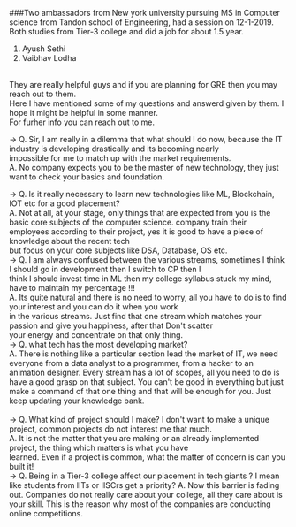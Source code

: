 ###Two ambassadors from New york university pursuing MS in Computer science from Tandon school of Engineering, had a session on 12-1-2019. Both studies from Tier-3
college and did a job for about 1.5 year.
1. Ayush Sethi <br>
2. Vaibhav Lodha
<br>
They are really helpful guys and if you are planning for GRE then you may reach out to them. <br>
Here I have mentioned some of my questions and answerd given by them. I hope it might be helpful in some manner.<br>
For furher info you can reach out to me.<br>

-> Q. Sir, I am really in a dilemma that what should I do now, because the IT industry is developing drastically and its becoming nearly <br>impossible for me to match up with the market requirements. <br>
   A. No company expects you to be the master of new technology, they just want to check your basics and foundation.
  <br>
  
-> Q. Is it really necessary to learn new technologies like ML, Blockchain, IOT etc for a good placement?<br>
   A. Not at all, at your stage, only things that are expected from you is the basic core subjects of the computer science.
      company train their employees according to their project, yes it is good to have a piece of knowledge about the recent tech<br>         but focus on your core subjects like DSA, Database, OS etc. 
      <br>
-> Q. I am always confused between the various streams, sometimes I think I should go in development then I switch to CP then I <br>
      think I should invest time in ML then my college syllabus stuck my mind, have to maintain my percentage !!! <br>
   A. Its quite natural and there is no need to worry, all you have to do is to find your interest and you can do it when you work<br>
      in the various streams. Just find that one stream which matches your passion and give you happiness, after that Don't scatter<br>
      your energy and concentrate on that only thing. 
   <br>
-> Q. what tech has the most developing market?<br>
   A. There is nothing like a particular section lead the market of IT, we need everyone from a data analyst to a programmer, from
      a hacker to an animation designer. Every stream has a lot of scopes, all you need to do is have a good grasp on that 
      subject. You can't be good in everything but just make a command of that one thing and that will be enough for you. Just keep 
      updating your knowledge bank.
  <br>  
-> Q. What kind of project should I make? I don't want to make a unique project, common projects do not interest me that much.<br>
   A. It is not the matter that you are making or an already implemented project, the thing which matters is what you have<br>
      learned. Even if a project is common, what the matter of concern is can you built it! 
  <br>
-> Q. Being in a Tier-3 college affect our placement in tech giants ? I mean like students from IITs or IISCrs get a priority?
   A. Now this barrier is fading out. Companies do not really care about your college, all they care about is your skill. This is the reason why most of the companies are conducting online competitions.
      <br>
